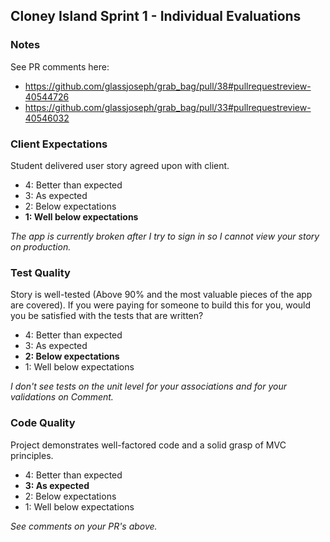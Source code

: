 ## Cloney Island Sprint 1 - Individual Evaluations

### Notes

See PR comments here:
* https://github.com/glassjoseph/grab_bag/pull/38#pullrequestreview-40544726
* https://github.com/glassjoseph/grab_bag/pull/33#pullrequestreview-40546032

### Client Expectations

Student delivered user story agreed upon with client.

- 4: Better than expected
- 3: As expected 
- 2: Below expectations 
- **1: Well below expectations**

_The app is currently broken after I try to sign in so I cannot view your story on production._

### Test Quality

Story is well-tested (Above 90% and the most valuable pieces of the app are covered). If you were paying for someone to build this for you, would you be satisfied with the tests that are written?

- 4: Better than expected
- 3: As expected 
- **2: Below expectations**
- 1: Well below expectations 

_I don't see tests on the unit level for your associations and for your validations on Comment._

### Code Quality

Project demonstrates well-factored code and a solid grasp of MVC principles.

- 4: Better than expected
- **3: As expected**
- 2: Below expectations 
- 1: Well below expectations 

_See comments on your PR's above._
